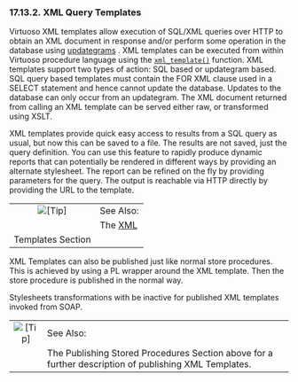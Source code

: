 <div>

<div>

<div>

<div>

### 17.13.2. XML Query Templates

</div>

</div>

</div>

Virtuoso XML templates allow execution of SQL/XML queries over HTTP to
obtain an XML document in response and/or perform some operation in the
database using <a href="updategrams.html" class="link"
title="15.5. Using UpdateGrams to Modify Data">updategrams</a> . XML
templates can be executed from within Virtuoso procedure language using
the
<a href="fn_xml_template.html" class="link" title="xml_template"><code
class="function">xml_template()</code></a> function. XML templates
support two types of action: SQL based or updategram based. SQL query
based templates must contain the FOR XML clause used in a SELECT
statement and hence cannot update the database. Updates to the database
can only occur from an updategram. The XML document returned from
calling an XML template can be served either raw, or transformed using
XSLT.

XML templates provide quick easy access to results from a SQL query as
usual, but now this can be saved to a file. The results are not saved,
just the query definition. You can use this feature to rapidly produce
dynamic reports that can potentially be rendered in different ways by
providing an alternate stylesheet. The report can be refined on the fly
by providing parameters for the query. The output is reachable via HTTP
directly by providing the URL to the template.

<div>

|                            |                                                                              |
|:--------------------------:|:-----------------------------------------------------------------------------|
| ![\[Tip\]](images/tip.png) | See Also:                                                                    |
|                            | The <a href="xmltemplates.html" class="link" title="15.6. XML Templates">XML 
                              Templates</a> Section                                                         |

</div>

XML Templates can also be published just like normal store procedures.
This is achieved by using a PL wrapper around the XML template. Then the
store procedure is published in the normal way.

Stylesheets transformations with be inactive for published XML templates
invoked from SOAP.

<div>

|                            |                                                                                                       |
|:--------------------------:|:------------------------------------------------------------------------------------------------------|
| ![\[Tip\]](images/tip.png) | See Also:                                                                                             |
|                            | The Publishing Stored Procedures Section above for a further description of publishing XML Templates. |

</div>

</div>
